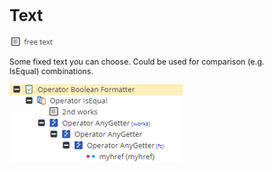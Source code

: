# Text

![Setting](../../../img/gridconfig/operator_text_symbol.png)

Some fixed text you can choose. Could be used for comparison (e.g. IsEqual) combinations.

![Sample](../../../img/gridconfig/operator_text_sample.png)




